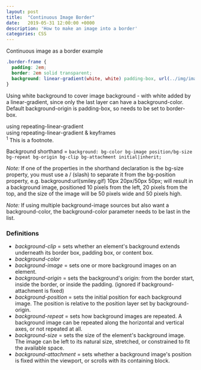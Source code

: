 ```yaml
---
layout: post
title:  "Continuous Image Border"
date:   2019-05-31 12:00:00 +0000
description: 'How to make an image into a border'
categories: CSS
---
```

<div class="default-grid border-frame">
 Continuous image as a border example
</div>
<!--more-->


```css
.border-frame {
  padding: 2em;
  border: 2em solid transparent;
  background: linear-gradient(white, white) padding-box, url(../img/image.jpg) border-box 0 /cover;
}
```

Using white background to cover image background - with white added by a linear-gradient, since only the last layer can have a background-color.
Default background-origin is padding-box, so needs to be set to border-box.

<div class="default-grid gradient-pattern">
 using repeating-linear-gradient
</div>

<div class="default-grid marching-ants">
 using repeating-linear-gradient & keyframes
</div>

<div class="footnote">
  <sup>1</sup> This is a footnote.
</div>


Background shorthand =
`background: bg-color bg-image position/bg-size bg-repeat bg-origin bg-clip bg-attachment initial|inherit;`

*Note:* If one of the properties in the shorthand declaration is the bg-size property, you must use a / (slash) to separate it from the bg-position property, e.g. background:url(smiley.gif) 10px 20px/50px 50px; will result in a background image, positioned 10 pixels from the left, 20 pixels from the top, and the size of the image will be 50 pixels wide and 50 pixels high.

*Note:* If using multiple background-image sources but also want a background-color, the background-color parameter needs to be last in the list.

### Definitions
- *background-clip* = sets whether an element's background extends underneath its border box, padding box, or content box.
- *background-color*
- *background-image* = sets one or more background images on an element.
- *background-origin* =  sets the background's origin: from the border start, inside the border, or inside the padding. (ignored if background-attachment is fixed)
- *background-position* = sets the initial position for each background image. The position is relative to the position layer set by background-origin.
- *background-repeat* = sets how background images are repeated. A background image can be repeated along the horizontal and vertical axes, or not repeated at all.
- *background-size* = sets the size of the element's background image. The image can be left to its natural size, stretched, or constrained to fit the available space.
- *background-attachment* = sets whether a background image's position is fixed within the viewport, or scrolls with its containing block.
